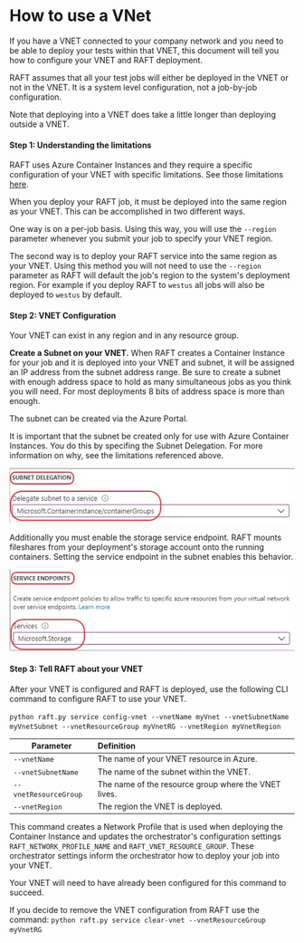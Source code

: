 # How to use a VNet

If you have a VNET connected to your company network and you need
to be able to deploy your tests within that VNET, this document will tell
you how to configure your VNET and RAFT deployment.

RAFT assumes that all your test jobs will either be deployed in the VNET or not
in the VNET. It is a system level configuration, not a job-by-job configuration.

Note that deploying into a VNET does take a little longer than deploying outside
a VNET.

#### Step 1: Understanding the limitations

RAFT uses Azure Container Instances and they require a specific configuration of your
VNET with specific limitations. See those limitations [here](https://docs.microsoft.com/en-us/azure/container-instances/container-instances-virtual-network-concepts).

When you deploy your RAFT job, it must be deployed into the same region as your VNET.
This can be accomplished in two different ways.

One way is on a per-job basis. Using
this way, you will use the `--region` parameter whenever you submit your job to specify
your VNET region.

The second way is to deploy your RAFT service into the same region as your VNET. Using this
method you will not need to use the `--region` parameter as RAFT will default the job's
region to the system's deployment region. For example if you deploy RAFT to `westus` all
jobs will also be deployed to `westus` by default.

#### Step 2: VNET Configuration

Your VNET can exist in any region and in any resource group.

**Create a Subnet on your VNET.** When RAFT creates a Container Instance for your job and it is deployed into your VNET and subnet,
it will be assigned an
IP address from the subnet address range. Be sure to create a subnet with enough address space to hold
as many simultaneous jobs as you think you will need. For most deployments 8 bits of
address space is more than enough.

The subnet can be created via the Azure Portal.

It is important that the subnet be created only for use with Azure Container Instances. 
You do this by specifing the Subnet Delegation.
For more information on why, see the limitations referenced above.

![](images/subnet-delegation.jpg)

Additionally you must enable the storage service endpoint. RAFT mounts fileshares from
your deployment's storage account onto the running containers. Setting the service endpoint
in the subnet enables this behavior.

![](images/vnet-services.jpg)

#### Step 3: Tell RAFT about your VNET

After your VNET is configured and RAFT is deployed, use the following CLI command 
to configure RAFT to use your VNET.

`python raft.py service config-vnet --vnetName myVnet --vnetSubnetName myVnetSubnet --vnetResourceGroup myVnetRG --vnetRegion myVnetRegion`

| Parameter | Definition |
|--- | :--|
| `--vnetName` | The name of your VNET resource in Azure. |
| `--vnetSubnetName` | The name of the subnet within the VNET. |
| `--vnetResourceGroup` | The name of the resource group where the VNET lives. |
| `--vnetRegion` | The region the VNET is deployed. |

This command creates a Network Profile that is used when deploying the Container Instance
and updates the orchestrator's configuration settings `RAFT_NETWORK_PROFILE_NAME` and
`RAFT_VNET_RESOURCE_GROUP`. These orchestrator settings inform
the orchestrator how to deploy your job into your VNET.

Your VNET will need to have already been configured for this command to succeed. 

If you decide to remove the VNET configuration from RAFT use the command:
`python raft.py service clear-vnet --vnetResourceGroup myVnetRG`

